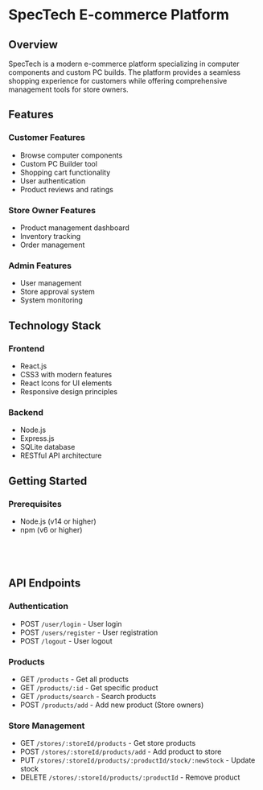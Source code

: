 # SpecTech E-commerce Platform

## Overview
SpecTech is a modern e-commerce platform specializing in computer components and custom PC builds. The platform provides a seamless shopping experience for customers while offering comprehensive management tools for store owners.

## Features

### Customer Features
- Browse  computer components
- Custom PC Builder tool
- Shopping cart functionality
- User authentication
- Product reviews and ratings

### Store Owner Features
- Product management dashboard
- Inventory tracking
- Order management

### Admin Features
- User management
- Store approval system
- System monitoring

## Technology Stack

### Frontend
- React.js
- CSS3 with modern features
- React Icons for UI elements
- Responsive design principles

### Backend
- Node.js
- Express.js
- SQLite database
- RESTful API architecture

## Getting Started

### Prerequisites
- Node.js (v14 or higher)
- npm (v6 or higher)

```




```

## API Endpoints

### Authentication
- POST `/user/login` - User login
- POST `/users/register` - User registration
- POST `/logout` - User logout

### Products
- GET `/products` - Get all products
- GET `/products/:id` - Get specific product
- GET `/products/search` - Search products
- POST `/products/add` - Add new product (Store owners)

### Store Management
- GET `/stores/:storeId/products` - Get store products
- POST `/stores/:storeId/products/add` - Add product to store
- PUT `/stores/:storeId/products/:productId/stock/:newStock` - Update stock
- DELETE `/stores/:storeId/products/:productId` - Remove product


